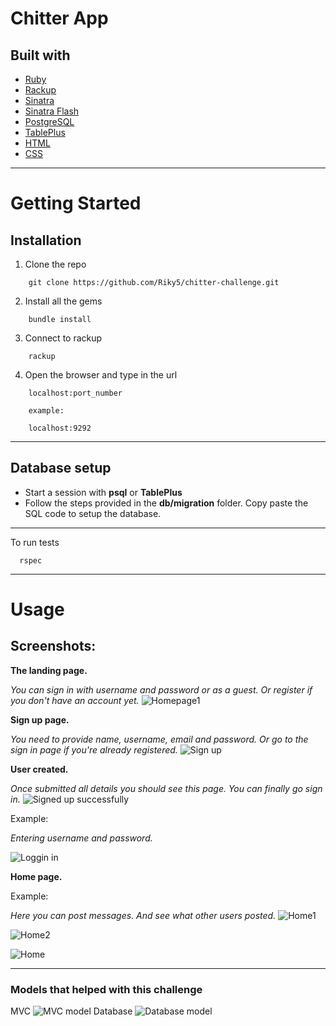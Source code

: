 # Chitter App

## Built with
- [Ruby](https://www.ruby-lang.org/en/)
- [Rackup](https://github.com/rack/rack)
- [Sinatra](https://github.com/sinatra/sinatra)
- [Sinatra Flash](https://rubygems.org/gems/sinatra-flash/versions/0.3.0)
- [PostgreSQL](https://www.postgresql.org/)
- [TablePlus](https://tableplus.com/)
- [HTML](https://developer.mozilla.org/en-US/docs/Web/HTML)
- [CSS](https://developer.mozilla.org/en-US/docs/Web/CSS)

---
# Getting Started

## Installation

1. Clone the repo
```
    git clone https://github.com/Riky5/chitter-challenge.git
```
2. Install all the gems
```
    bundle install
```
3. Connect to rackup
```
    rackup
```
4. Open the browser and type in the url
```
    localhost:port_number

    example:

    localhost:9292
```
---
## Database setup
- Start a session with **psql** or **TablePlus**
- Follow the steps provided in the **db/migration** folder. Copy paste the SQL code to setup the database.

---
To run tests
```
  rspec
```

---
# Usage

## Screenshots:

**The landing page.**

_You can sign in with username and password or as a guest. Or register if you don't have an account yet._
![Homepage1](/images/01.png)

**Sign up page.**

_You need to provide name, username, email and password. Or go to the sign in page if you're already registered._
![Sign up](/images/02.png)

**User created.**

_Once submitted all details you should see this page. You can finally go sign in._
![Signed up successfully](/images/03.png)

Example:

_Entering username and password._

![Loggin in](/images/04.png)

**Home page.**

Example:

_Here you can post messages. And see what other users posted._
![Home1](/images/05.png)

![Home2](/images/06.png)

![Home](/images/07.png)

---
### Models that helped with this challenge

MVC
![MVC model](/images/MVC_model.png)
Database
![Database model](/images/database_model.png)